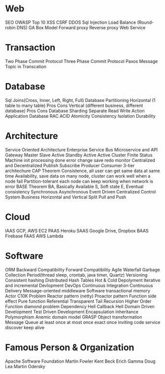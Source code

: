 # Web
SEO
OWASP Top 10
XSS
CSRF
DDOS
Sql Injection
Load Balance (Round-robin DNS)
GA
Box Model
Forward proxy
Reverse proxy
Web Service

# Transaction
Two Phase Commit Protocol
Three Phase Commit Protocol
Paxos
Message Topic in Transcation

# Database
Sql Joins(Cross, Inner, Left, Right, Full)
Database Partitioning
	Horizontal (1 table to many table)
		Pros
		Cons
	Vertical (different business, different database)
		Pros
		Cons
Database Sharding
Separate Read Write Action
	Application
	Database
RAC
ACID
    Atomicity
    Consistency
    Isolation
    Durability

# Architecture
Service Oriented Architecture
Enterprise Service Bus
Microservice and API Gateway
Master Slave
Active Standby
Active Active
Cluster
Finite Status Machine
    init
    processing
    done
    error
    change
    save
    redo
    monitor
Centralized and Decentralized
Publish Subscribe
Producer Consumer
3-tier architechure
CAP Theorem
    Consistence, all user can get same data at same time
    Availability, save data on many node, cluster can work well when a node fail
    Partition-tolerant each node can keep working when network is error
BASE Theorem
    BA,  Basically Available
    S, Soft state
    E, Eventual consistency
Synchronous
Asynchronous
Event Driven
Centralized Control System
Business Horizontal and Vertical Split
Pull and Push

# Cloud
IAAS
	GCP, AWS EC2
PAAS
	Heroku
SAAS
	Google Drive, Dropbox
BAAS
	Firebase
FAAS
	AWS Lambda

# Software
ORM
Backward Compatibility
Forward Compatibility
Agile
Waterfall
Garbage Collection
Period(thread sleep, crontab, java timer, Quartz)
Versioning
Consistent hashing
Distributed Hash Tables
Hot & Cold Depolyment
Iterative and incremental Devlopment
DevOps
Continuous Integration
Continuous Delivery
Message-oriented middleware
Software transactional memory
Actor
C10K Problem
Reactor pattern (netty)
Proactor pattern
Function side effect
Pure function
Referential Transparent
Tail Recursion
Higher Order Function
diamond problem
Dependency Hell
Callback Hell
Domain Driven Development
Test Driven Development
Encapsulation
Inheritance
Polymorphism
Anemic domain model
GRASP
Object transformation
Message Queue
    at least once
    at most once
    exact once
inviting code
service discover
keep alive


# Famous Person & Organization
Apache Software Foundation
Martin Fowler
Kent Beck
Erich Gamma
Doug Lea
Martin Odersky